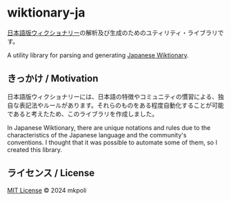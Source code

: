 # wiktionary-ja

[日本語版ウィクショナリー](https://ja.wiktionary.org/)の解析及び生成のためのユティリティ・ライブラリです。

A utility library for parsing and generating [Japanese Wiktionary](https://ja.wiktionary.org/).

## きっかけ / Motivation

日本語版ウィクショナリーには、日本語の特徴やコミュニティの慣習による、独自な表記法やルールがあります。それらのものをある程度自動化することが可能であると考えたため、このライブラリを作成しました。

In Japanese Wiktionary, there are unique notations and rules due to the characteristics of the Japanese language and the community's conventions. I thought that it was possible to automate some of them, so I created this library.

## ライセンス / License

[MIT License](./LICENSE) &copy; 2024 mkpoli
